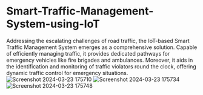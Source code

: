 # Smart-Traffic-Management-System-using-IoT
Addressing the escalating challenges of road traffic, the IoT-based Smart Traffic Management System emerges as a comprehensive solution. Capable of efficiently managing traffic, it provides dedicated pathways for emergency vehicles like fire brigades and ambulances. Moreover, it aids in the identification and monitoring of traffic violators round the clock, offering dynamic traffic control for emergency situations.
![Screenshot 2024-03-23 175710](https://github.com/lohitha457/Smart-Traffic-Management-System-using-IoT/assets/140188892/ac4fca17-4ddc-4397-b192-dfb180571f82)
![Screenshot 2024-03-23 175734](https://github.com/lohitha457/Smart-Traffic-Management-System-using-IoT/assets/140188892/31ecbc82-2c77-47c0-bad7-4e0be4bbbcff)
![Screenshot 2024-03-23 175748](https://github.com/lohitha457/Smart-Traffic-Management-System-using-IoT/assets/140188892/cdbcc7db-32f6-4baf-87f3-2b880e0c7c86)
